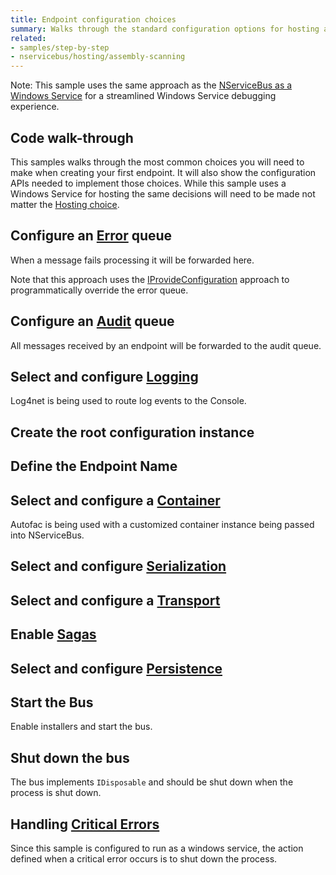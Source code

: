 ```yaml
---
title: Endpoint configuration choices
summary: Walks through the standard configuration options for hosting an endpoint.
related:
- samples/step-by-step
- nservicebus/hosting/assembly-scanning
---
```


Note: This sample uses the same approach as the [NServiceBus as a Windows Service](/samples/hosting/windows-service/) for a streamlined Windows Service debugging experience.

## Code walk-through

This samples walks through the most common choices you will need to make when creating your first endpoint. It will also show the configuration APIs needed to implement those choices. While this sample uses a Windows Service for hosting the same decisions will need to be made not matter the [Hosting choice](/nservicebus/hosting). 

## Configure an [Error](/nservicebus/errors) queue

When a message fails processing it will be forwarded here.

<!-- import error -->

Note that this approach uses the [IProvideConfiguration](/nservicebus/hosting/custom-configuration-providers.md) approach to programmatically override the error queue.

## Configure an [Audit](/nservicebus/operations/auditing.md) queue

All messages received by an endpoint will be forwarded to the audit queue.

<!-- import audit -->

## Select and configure [Logging](/nservicebus/logging)

Log4net is being used to route log events to the Console.

<!-- import logging -->
 
## Create the root configuration instance

<!-- import create-config -->

## Define the Endpoint Name

<!-- import endpoint-name -->

## Select and configure a [Container](/nservicebus/containers)

Autofac is being used with a customized container instance being passed into NServiceBus.

<!-- import container -->

## Select and configure [Serialization](/nservicebus/serialization)

<!-- import serialization -->

## Select and configure a [Transport](/nservicebus/transports)

<!-- import transport -->

## Enable [Sagas](/nservicebus/sagas)

<!-- import sagas -->

## Select and configure [Persistence](/nservicebus/persistence)

<!-- import persistence -->

## Start the Bus

Enable installers and start the bus.

<!-- import start-bus -->

## Shut down the bus

The bus implements `IDisposable` and should be shut down when the process is shut down.

<!-- import stop-bus -->

## Handling [Critical Errors](/nservicebus/hosting/critical-errors.md)
Since this sample is configured to run as a windows service, the action defined when a critical error occurs is to shut down the process. 

<!-- import critical-errors -->
